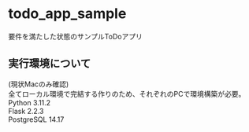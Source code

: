 # todo_app_sample
要件を満たした状態のサンプルToDoアプリ

## 実行環境について
(現状Macのみ確認)  
全てローカル環境で完結する作りのため、それぞれのPCで環境構築が必要。  
Python 3.11.2  
Flask 2.2.3  
PostgreSQL 14.17  
